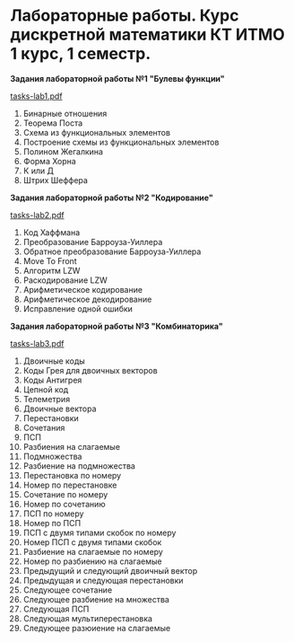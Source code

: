 # Лабораторные работы. Курс дискретной математики КТ ИТМО 1 курс, 1 семестр.

__Задания лабораторной работы №1 "Булевы функции"__

  [tasks-lab1.pdf](dm-lab-1/tasks-lab1.pdf)
  
 1. Бинарные отношения
 2. Теорема Поста
 3. Схема из функциональных элементов
 4. Построение схемы из функциональных элементов
 5. Полином Жегалкина
 6. Форма Хорна
 7. К или Д
 8. Штрих Шеффера

__Задания лабораторной работы №2 "Кодирование"__

  [tasks-lab2.pdf](dm-lab-2/tasks-lab2.pdf)
  
1. Код Хаффмана
2. Преобразование Барроуза-Уиллера
3. Обратное преобразование Барроуза-Уиллера
4. Move To Front
5. Алгоритм LZW
6. Раскодирование LZW
7. Арифметическое кодирование
8. Арифметическое декодирование
9. Исправление одной ошибки

__Задания лабораторной работы №3 "Комбинаторика"__

  [tasks-lab3.pdf](dm-lab-3/tasks-lab3.pdf)

1. Двоичные коды
2. Коды Грея для двоичных векторов
3. Коды Антигрея
4. Цепной код
5. Телеметрия
6. Двоичные вектора
7. Перестановки
8. Сочетания
9. ПСП
10. Разбиения на слагаемые
11. Подмножества
12. Разбиение на подмножества
13. Перестановка по номеру
14. Номер по перестановке
15. Сочетание по номеру
16. Номер по сочетанию
17. ПСП по номеру
18. Номер по ПСП
19. ПСП с двумя типами скобок по номеру
20. Номер ПСП с двумя типами скобок
21. Разбиение на слагаемые по номеру
22. Номер по разбиению на слагаемые
23. Предыдущий и следующий двоичный вектор
24. Предыдущая и следующая перестановки
25. Следующее сочетание
26. Следующее разбиение на множества
27. Следующая ПСП
28. Следующая мультиперестановка
29. Следующее разюиение на слагаемые
